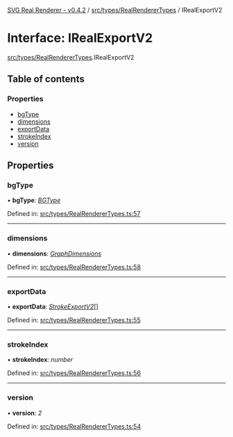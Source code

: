 [SVG Real Renderer - v0.4.2](../docs.md) / [src/types/RealRendererTypes](../modules/src_types_realrenderertypes.md) / IRealExportV2

# Interface: IRealExportV2

[src/types/RealRendererTypes](../modules/src_types_realrenderertypes.md).IRealExportV2

## Table of contents

### Properties

- [bgType](src_types_realrenderertypes.irealexportv2.md#bgtype)
- [dimensions](src_types_realrenderertypes.irealexportv2.md#dimensions)
- [exportData](src_types_realrenderertypes.irealexportv2.md#exportdata)
- [strokeIndex](src_types_realrenderertypes.irealexportv2.md#strokeindex)
- [version](src_types_realrenderertypes.irealexportv2.md#version)

## Properties

### bgType

• **bgType**: [*BGType*](../modules/src_types_realrenderertypes.md#bgtype)

Defined in: [src/types/RealRendererTypes.ts:57](https://github.com/HarshKhandeparkar/svg-real-renderer/blob/2797013/src/types/RealRendererTypes.ts#L57)

___

### dimensions

• **dimensions**: [*GraphDimensions*](../modules/src_types_realrenderertypes.md#graphdimensions)

Defined in: [src/types/RealRendererTypes.ts:58](https://github.com/HarshKhandeparkar/svg-real-renderer/blob/2797013/src/types/RealRendererTypes.ts#L58)

___

### exportData

• **exportData**: [*StrokeExportV2*](../modules/src_types_realrenderertypes.md#strokeexportv2)[]

Defined in: [src/types/RealRendererTypes.ts:55](https://github.com/HarshKhandeparkar/svg-real-renderer/blob/2797013/src/types/RealRendererTypes.ts#L55)

___

### strokeIndex

• **strokeIndex**: *number*

Defined in: [src/types/RealRendererTypes.ts:56](https://github.com/HarshKhandeparkar/svg-real-renderer/blob/2797013/src/types/RealRendererTypes.ts#L56)

___

### version

• **version**: *2*

Defined in: [src/types/RealRendererTypes.ts:54](https://github.com/HarshKhandeparkar/svg-real-renderer/blob/2797013/src/types/RealRendererTypes.ts#L54)
